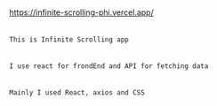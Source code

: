 <br/>https://infinite-scrolling-phi.vercel.app/ <br/><br/>
<br/> `This is Infinite Scrolling app`<br/><br/>
<br/> `I use react for frondEnd and API for fetching data`<br/><br/>
<br/> `Mainly I used React, axios and CSS` <br/><br/>
